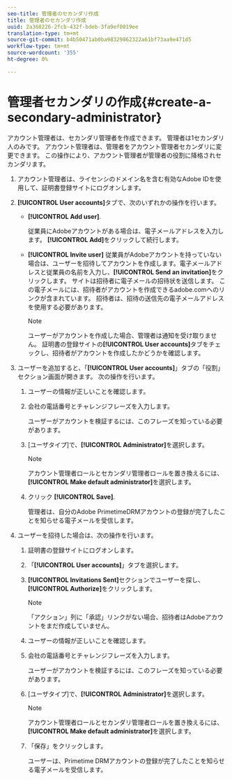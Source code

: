 ```yaml
---
seo-title: 管理者のセカンダリ作成
title: 管理者のセカンダリ作成
uuid: 2a360226-2fcb-432f-bdeb-3fa9ef0019ee
translation-type: tm+mt
source-git-commit: b4b50471ab0ba98329862322a61bf73aa9e471d5
workflow-type: tm+mt
source-wordcount: '355'
ht-degree: 0%

---
```



# 管理者セカンダリの作成{#create-a-secondary-administrator}

アカウント管理者は、セカンダリ管理者を作成できます。 管理者は1セカンダリ人のみです。 アカウント管理者は、管理者をアカウント管理者セカンダリに変更できます。 この操作により、アカウント管理者が管理者の役割に降格されセカンダリます。

1. アカウント管理者は、ライセンシのドメイン名を含む有効なAdobe IDを使用して、証明書登録サイトにログオンします。
1. **[!UICONTROL User accounts]**&#x200B;タブで、次のいずれかの操作を行います。

   * **[!UICONTROL Add user]**.

      従業員にAdobeアカウントがある場合は、電子メールアドレスを入力します。 **[!UICONTROL Add]**&#x200B;をクリックして続行します。

   * **[!UICONTROL Invite user]** 従業員がAdobeアカウントを持っていない場合は、ユーザーを招待してアカウントを作成します。電子メールアドレスと従業員の名前を入力し、**[!UICONTROL Send an invitation]**&#x200B;をクリックします。 サイトは招待者に電子メールの招待状を送信します。 この電子メールには、招待者がアカウントを作成できるadobe.comへのリンクが含まれています。 招待者は、招待の送信先の電子メールアドレスを使用する必要があります。

      >[!NOTE]
      >
      >ユーザーがアカウントを作成した場合、管理者は通知を受け取りません。 証明書の登録サイトの&#x200B;**[!UICONTROL User accounts]**&#x200B;タブをチェックし、招待者がアカウントを作成したかどうかを確認します。

1. ユーザーを追加すると、「**[!UICONTROL User accounts]**」タブの「役割」セクション画面が開きます。 次の操作を行います。

   1. ユーザーの情報が正しいことを確認します。
   1. 会社の電話番号とチャレンジフレーズを入力します。

      ユーザーがアカウントを検証するには、このフレーズを知っている必要があります。
   1. [ユーザタイプ]で、**[!UICONTROL Administrator]**&#x200B;を選択します。

      >[!NOTE]
      >
      >アカウント管理者ロールとセカンダリ管理者ロールを置き換えるには、**[!UICONTROL Make default administrator]**&#x200B;を選択します。

   1. クリック **[!UICONTROL Save]**.

      管理者は、自分のAdobe PrimetimeDRMアカウントの登録が完了したことを知らせる電子メールを受信します。

1. ユーザーを招待した場合は、次の操作を行います。

   1. 証明書の登録サイトにログオンします。
   1. 「**[!UICONTROL User accounts]**」タブを選択します。
   1. **[!UICONTROL Invitations Sent]**&#x200B;セクションでユーザーを探し、**[!UICONTROL Authorize]**&#x200B;をクリックします。

      >[!NOTE]
      >
      >「アクション」列に「承認」リンクがない場合、招待者はAdobeアカウントをまだ作成していません。

   1. ユーザーの情報が正しいことを確認します。
   1. 会社の電話番号とチャレンジフレーズを入力します。

      ユーザーがアカウントを検証するには、このフレーズを知っている必要があります。
   1. [ユーザタイプ]で、**[!UICONTROL Administrator]**&#x200B;を選択します。

      >[!NOTE]
      >
      >アカウント管理者ロールとセカンダリ管理者ロールを置き換えるには、**[!UICONTROL Make default administrator]**&#x200B;を選択します。

   1. 「保存」をクリックします。

      ユーザーは、Primetime DRMアカウントの登録が完了したことを知らせる電子メールを受信します。

